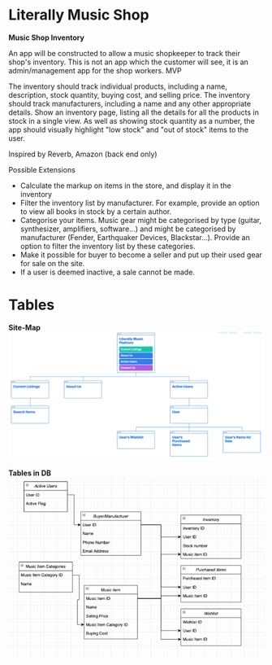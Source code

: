 # Literally Music Shop

**Music Shop Inventory**

An app will be constructed to allow a music shopkeeper to track their shop's inventory. This is not an app which the customer will see, it is an admin/management app for the shop workers.
MVP

The inventory should track individual products, including a name, description, stock quantity, buying cost, and selling price.
The inventory should track manufacturers, including a name and any other appropriate details.
Show an inventory page, listing all the details for all the products in stock in a single view.
As well as showing stock quantity as a number, the app should visually highlight "low stock" and "out of stock" items to the user.

Inspired by
Reverb, Amazon (back end only)

Possible Extensions

* Calculate the markup on items in the store, and display it in the inventory
*  Filter the inventory list by manufacturer. For example, provide an option to view all books in stock by a certain author.
*  Categorise your items. Music gear might be categorised by type (guitar, synthesizer, amplifiers, software...) and might be categorised by manufacturer (Fender, Earthquaker Devices, Blackstar...). Provide an option to filter the inventory list by these categories.
*  Make it possible for buyer to become a seller and put up their used gear for sale on the site.
*  If a user is deemed inactive, a sale cannot be made.

# Tables
**Site-Map**
![site-map](site-map.png "site-map")

**Tables in DB**
![tables](uml-design1.png "tables")
